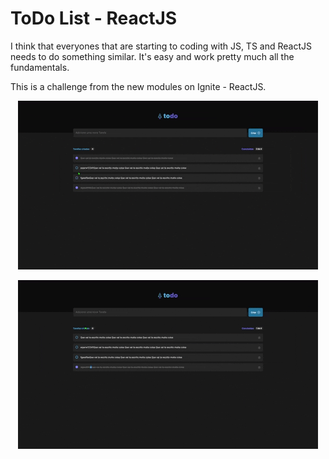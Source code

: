 
# ToDo List - ReactJS

I think that everyones that are starting to coding with JS, TS and ReactJS needs to do something similar. It's easy and work pretty much all the fundamentals.

This is a challenge from the new modules on Ignite - ReactJS.

<p align="center" >
  <img src="src/assets/toReadMe/checking.gif" />
</p>

<p align="center" >
  <img src="src/assets/toReadMe/addAndDeleting.gif" />
</p>
